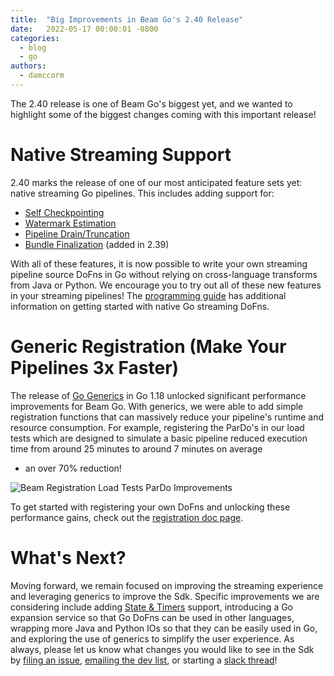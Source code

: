 ```yaml
---
title:  "Big Improvements in Beam Go's 2.40 Release"
date:   2022-05-17 00:00:01 -0800
categories:
  - blog
  - go
authors:
  - damccorm
---
```

<!--
Licensed under the Apache License, Version 2.0 (the "License");
you may not use this file except in compliance with the License.
You may obtain a copy of the License at

http://www.apache.org/licenses/LICENSE-2.0

Unless required by applicable law or agreed to in writing, software
distributed under the License is distributed on an "AS IS" BASIS,
WITHOUT WARRANTIES OR CONDITIONS OF ANY KIND, either express or implied.
See the License for the specific language governing permissions and
limitations under the License.
-->

The 2.40 release is one of Beam Go's biggest yet, and we wanted to highlight
some of the biggest changes coming with this important release!

# Native Streaming Support

2.40 marks the release of one of our most anticipated feature sets yet:
native streaming Go pipelines. This includes adding support for:

- [Self Checkpointing](https://beam.apache.org/documentation/programming-guide/#user-initiated-checkpoint)
- [Watermark Estimation](https://beam.apache.org/documentation/programming-guide/#watermark-estimation)
- [Pipeline Drain/Truncation](https://beam.apache.org/documentation/programming-guide/#truncating-during-drain)
- [Bundle Finalization](https://beam.apache.org/documentation/programming-guide/#bundle-finalization) (added in 2.39)

With all of these features, it is now possible to write your own streaming
pipeline source DoFns in Go without relying on cross-language transforms
from Java or Python. We encourage you to try out all of these new features
in your streaming pipelines! The [programming guide](https://beam.apache.org/documentation/programming-guide/#splittable-dofns)
has additional information on getting started with native Go streaming DoFns.

# Generic Registration (Make Your Pipelines 3x Faster)

The release of [Go Generics](https://go.dev/blog/intro-generics) in Go 1.18
unlocked significant performance improvements for Beam Go. With generics,
we were able to add simple registration functions that can massively reduce
your pipeline's runtime and resource consumption. For example, registering
the ParDo's in our load tests which are designed to simulate a basic pipeline
reduced execution time from around 25 minutes to around 7 minutes on average
- an over 70% reduction!

<img class="center-block"
     src="/images/blog/go-registration.png"
     alt="Beam Registration Load Tests ParDo Improvements">

To get started with registering your own DoFns and unlocking these performance
gains, check out the [registration doc page](https://pkg.go.dev/github.com/apache/beam/sdks/go/pkg/beam/register).

# What's Next?

Moving forward, we remain focused on improving the streaming experience and
leveraging generics to improve the Sdk. Specific improvements we are considering
include adding [State & Timers](https://beam.apache.org/documentation/programming-guide/#state-and-timers)
support, introducing a Go expansion service so that Go DoFns can be used in other
languages, wrapping more Java and Python IOs so that they can be easily used in Go,
and exploring the use of generics to simplify the user experience. As always,
please let us know what changes you would like to see in the Sdk by [filing an issue](https://github.com/apache/beam/issues/new/choose),
[emailing the dev list](dev@beam.apache.org), or starting a [slack thread](https://app.slack.com/client/T4S1WH2J3/C9H0YNP3P)!